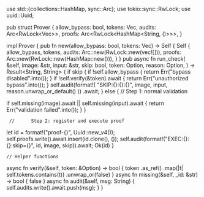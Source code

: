 use std::{collections::HashMap, sync::Arc};
use tokio::sync::RwLock;
use uuid::Uuid;

pub struct Prover {
    allow_bypass: bool,
    tokens: Vec<String>,
    audits: Arc<RwLock<Vec<String>>>,
    proofs: Arc<RwLock<HashMap<String, ()>>>,
}

impl Prover {
    pub fn new(allow_bypass: bool, tokens: Vec<String>) -> Self {
        Self {
            allow_bypass,
            tokens,
            audits: Arc::new(RwLock::new(vec![])),
            proofs: Arc::new(RwLock::new(HashMap::new())),
        }
    }
    pub async fn run_check(
        &self,
        image: &str,
        input: &str,
        skip: bool,
        token: Option<String>,
        reason: Option<String>,
    ) -> Result<String, String> {
        if skip {
            if !self.allow_bypass {
                return Err("bypass disabled".into());
            }
            if !self.verify(&token).await {
                return Err("unauthorized bypass".into());
            }
            self.audit(format!(
                "SKIP:{}:{}:{}",
                image,
                input,
                reason.unwrap_or_default()
            ))
            .await;
        } else {
     //    Step 1: normal validation
           
  if self.missing(image).await || self.missing(input).await {
                return Err("validation failed".into());
            }
        }

     //      Step 2: register and execute proof
        
  let id = format!("proof-{}", Uuid::new_v4());
        self.proofs.write().await.insert(id.clone(), ());
        self.audit(format!("EXEC:{}:{}:skip={}", id, image, skip)).await;
        Ok(id)
    }

    // Helper functions
  async fn verify(&self, token: &Option<String>) -> bool {
        token
            .as_ref()
            .map(|t| self.tokens.contains(t))
            .unwrap_or(false)
    }
    async fn missing(&self, _id: &str) -> bool {
        false
    }
    async fn audit(&self, msg: String) {
        self.audits.write().await.push(msg);
    }
}
